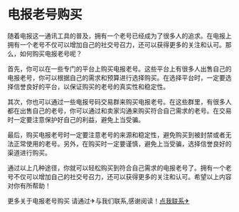# 电报老号购买

随着电报这一通讯工具的普及，拥有一个老号已经成为了很多人的追求。在电报上拥有一个老号不仅可以增加自己的社交号召力，还可以获得更多的关注和认可。那么，如何购买电报老号呢？

首先，你可以在一些专门的平台上购买电报老号。这些平台上有很多人出售自己的电报老号，你可以根据自己的需求和预算进行选择购买。在选择平台时，一定要选择信誉良好的平台，以保证购买的老号的真实性和稳定性。

其次，你也可以通过一些电报号码交易群来购买电报老号。在这些群里，有很多人都在出售自己的老号，你可以通过和卖家沟通来购买符合自己需求的老号。在交易时一定要注意保护好自己的利益，避免上当受骗。

最后，购买电报老号时一定要注意老号的来源和稳定性，避免购买到被封禁或者无法正常使用的老号。另外，在购买时一定要谨慎，避免上当受骗，选择信誉良好的渠道进行购买。

通过以上几种途径，你就可以轻松购买到符合自己需求的电报老号了。拥有一个老号不仅可以增加自己的社交号召力，还可以获得更多的关注和认可。希望以上内容对你有所帮助！

更多关于电报老号购买 请通过✈与我们联系,感谢阅读！[点我联系✈](https://dl.G208.com)